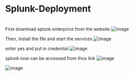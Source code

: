 # Splunk-Deployment

#

First download splunk enterprice from the website
![image](https://github.com/popipo74/Splunk-Deployment/assets/46301752/87212c6b-cb71-4a8a-925d-81dbb494628e)

Then, install the file and start the services
![image](https://github.com/popipo74/Splunk-Deployment/assets/46301752/7fb8115c-08f7-40a1-a62f-6f5a94def3c8)

enter yes and put in credential 
![image](https://github.com/popipo74/Splunk-Deployment/assets/46301752/f4c8ff11-e50c-4bd6-ae19-493fba7a01a5)

splunk now can be accessed from thos link
![image](https://github.com/popipo74/Splunk-Deployment/assets/46301752/3087bc04-e2d2-43fa-8800-c3c8c64963de)

![image](https://github.com/popipo74/Splunk-Deployment/assets/46301752/0905a07d-aa8e-4497-b868-72ff8da2f21a)
